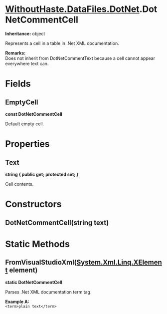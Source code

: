 # [WithoutHaste.DataFiles.DotNet](TableOfContents.WithoutHaste.DataFiles.DotNet.md).DotNetCommentCell

**Inheritance:** object  

Represents a cell in a table in .Net XML documentation.  

**Remarks:**  
Does not inherit from DotNetCommentText because a cell cannot appear everywhere text can.  

# Fields

## EmptyCell

**const DotNetCommentCell**  

Default empty cell.  

# Properties

## Text

**string { public get; protected set; }**  

Cell contents.  

# Constructors

## DotNetCommentCell(string text)

# Static Methods

## FromVisualStudioXml([System.Xml.Linq.XElement](https://docs.microsoft.com/en-us/dotnet/api/system.xml.linq.xelement) element)

**static DotNetCommentCell**  

Parses .Net XML documentation term tag.  

**Example A:**  
`<term>plain text</term>`  

